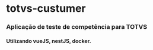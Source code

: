 # totvs-custumer

### Aplicação de teste de competência para TOTVS

#### Utilizando vueJS, nestJS, docker.
